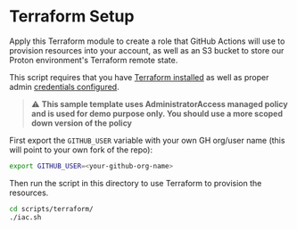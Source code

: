 # Terraform Setup

Apply this Terraform module to create a role that GitHub Actions will use to provision resources into your account, as well as an S3 bucket to store our Proton environment's Terraform remote state.

This script requires that you have [Terraform installed](https://learn.hashicorp.com/tutorials/terraform/install-cli) as well as proper admin [credentials configured](https://registry.terraform.io/providers/hashicorp/aws/latest/docs#environment-variables).

> :warning: **This sample template uses AdministratorAccess managed policy and is used for demo purpose only. You should use a more scoped down version of the policy**

First export the `GITHUB_USER` variable with your own GH org/user name (this will point to your own fork of the repo): 
```sh
export GITHUB_USER=<your-github-org-name>
```
Then run the script in this directory to use Terraform to provision the resources.

```sh
cd scripts/terraform/
./iac.sh
```
